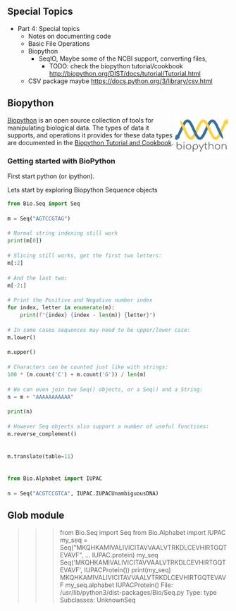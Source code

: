 ## Special Topics




*  Part 4: Special topics
    -  Notes on documenting code
    -  Basic File Operations
    -  Biopython
        -  SeqIO, Maybe some of the NCBI support, converting files, 
            -  TODO: check the biopython tutorial/cookbook http://biopython.org/DIST/docs/tutorial/Tutorial.html
    -  CSV package maybe https://docs.python.org/3/library/csv.html



## Biopython

<img src="figures/biopython_logo_m.png" alt="BioPython" width="25%" align="right"/>


[Biopython](https://biopython.org/) is an open source collection of tools for manipulating biological data. The types of data it supports, and operations it provides for these data types are documented in the [Biopython Tutorial and Cookbook](https://biopython.org/DIST/docs/tutorial/Tutorial.html). 


### Getting started with BioPython

First start python (or ipython).

Lets start by exploring Biopython Sequence objects

```python
from Bio.Seq import Seq

m = Seq("AGTCCGTAG")

# Normal string indexing still work
print(m[0])

# Slicing still works, get the first two letters:
m[:2]

# And the last two:
m[-2:]

# Print the Positive and Negative number index
for index, letter in enumerate(m):
    print(f"{index} {index - len(m)} {letter}")

# In some cases sequences may need to be upper/lower case:
m.lower()

m.upper()

# Characters can be counted just like with strings:
100 * (m.count('C') + m.count('G')) / len(m)

# We can even join two Seq() objects, or a Seq() and a String:
n = m + "AAAAAAAAAAA"

print(n)

# However Seq objects also support a number of useful functions:
m.reverse_complement()


m.translate(table=11)


from Bio.Alphabet import IUPAC

n = Seq("ACGTCCGTCA", IUPAC.IUPACUnambiguousDNA)

```

<div class="output">

</div>


## Glob module


>>> from Bio.Seq import Seq
>>> from Bio.Alphabet import IUPAC
>>> my_seq = Seq("MKQHKAMIVALIVICITAVVAALVTRKDLCEVHIRTGQTEVAVF",
...              IUPAC.protein)
>>> my_seq
Seq('MKQHKAMIVALIVICITAVVAALVTRKDLCEVHIRTGQTEVAVF', IUPACProtein())
>>> print(my_seq)
MKQHKAMIVALIVICITAVVAALVTRKDLCEVHIRTGQTEVAVF
>>> my_seq.alphabet
IUPACProtein()
File:           /usr/lib/python3/dist-packages/Bio/Seq.py
Type:           type
Subclasses:     UnknownSeq

